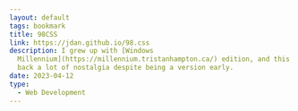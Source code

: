 ```yaml
---
layout: default
tags: bookmark
title: 98CSS
link: https://jdan.github.io/98.css
description: I grew up with [Windows
  Millennium](https://millennium.tristanhampton.ca/) edition, and this brings
  back a lot of nostalgia despite being a version early.
date: 2023-04-12
type:
  - Web Development
---
```

